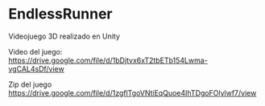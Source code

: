 # EndlessRunner
Videojuego 3D realizado en Unity


Video del juego:
https://drive.google.com/file/d/1bDjtvx6xT2tbETb154Lwma-vgCAL4sDf/view

Zip del juego
https://drive.google.com/file/d/1zgflTgoVNtiEqQuoe4IhTDgoFOlylwf7/view
